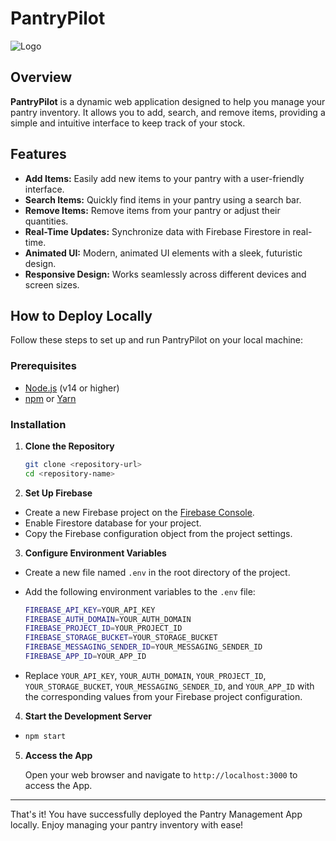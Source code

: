# PantryPilot 
![Logo](/pantry/public/logo.png)

## Overview

**PantryPilot** is a dynamic web application designed to help you manage your pantry inventory. It allows you to add, search, and remove items, providing a simple and intuitive interface to keep track of your stock.

## Features

- **Add Items:** Easily add new items to your pantry with a user-friendly interface.
- **Search Items:** Quickly find items in your pantry using a search bar.
- **Remove Items:** Remove items from your pantry or adjust their quantities.
- **Real-Time Updates:** Synchronize data with Firebase Firestore in real-time.
- **Animated UI:** Modern, animated UI elements with a sleek, futuristic design.
- **Responsive Design:** Works seamlessly across different devices and screen sizes.

## How to Deploy Locally

Follow these steps to set up and run PantryPilot on your local machine:

### Prerequisites

- [Node.js](https://nodejs.org/) (v14 or higher)
- [npm](https://www.npmjs.com/get-npm) or [Yarn](https://yarnpkg.com/)

### Installation

1. **Clone the Repository**

    ```sh
    git clone <repository-url>
    cd <repository-name>

2. **Set Up Firebase**

- Create a new Firebase project on the [Firebase Console](https://console.firebase.google.com/).
- Enable Firestore database for your project.
- Copy the Firebase configuration object from the project settings.

3. **Configure Environment Variables**

- Create a new file named `.env` in the root directory of the project.
- Add the following environment variables to the `.env` file:

  ```sh
  FIREBASE_API_KEY=YOUR_API_KEY
  FIREBASE_AUTH_DOMAIN=YOUR_AUTH_DOMAIN
  FIREBASE_PROJECT_ID=YOUR_PROJECT_ID
  FIREBASE_STORAGE_BUCKET=YOUR_STORAGE_BUCKET
  FIREBASE_MESSAGING_SENDER_ID=YOUR_MESSAGING_SENDER_ID
  FIREBASE_APP_ID=YOUR_APP_ID
  ```

- Replace `YOUR_API_KEY`, `YOUR_AUTH_DOMAIN`, `YOUR_PROJECT_ID`, `YOUR_STORAGE_BUCKET`, `YOUR_MESSAGING_SENDER_ID`, and `YOUR_APP_ID` with the corresponding values from your Firebase project configuration.

4. **Start the Development Server**

-
     ```sh
     npm start
     ```

5. **Access the App**

     Open your web browser and navigate to `http://localhost:3000` to access the App.
     
<hr>
That's it! You have successfully deployed the Pantry Management App locally. Enjoy managing your pantry inventory with ease!